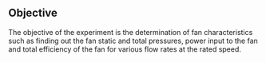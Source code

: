 ## Objective

The objective of the experiment is the determination of fan characteristics such as finding out the fan static and total pressures, power input to the fan and total efficiency of the fan for various flow rates at the rated speed.
